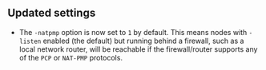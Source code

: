 Updated settings
----------------

* The `-natpmp` option is now set to `1` by default. This means nodes with `-listen` enabled (the
  default) but running behind a firewall, such as a local network router, will be reachable if the
  firewall/router supports any of the `PCP` or `NAT-PMP` protocols.
